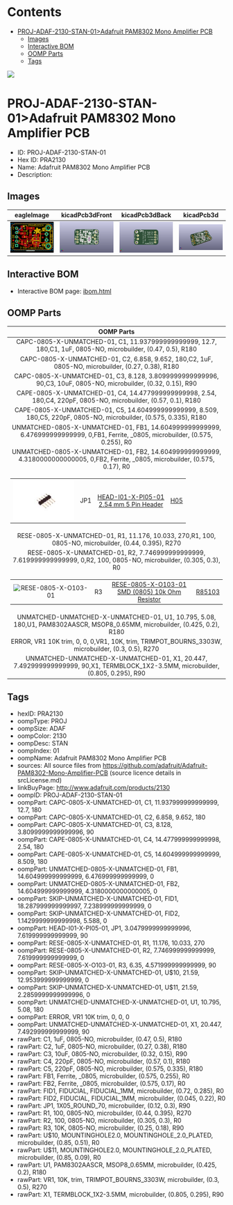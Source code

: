 



Contents
========

* [PROJ-ADAF-2130-STAN-01>Adafruit PAM8302 Mono Amplifier PCB](#proj-adaf-2130-stan-01adafruit-pam8302-mono-amplifier-pcb)
	* [Images](#images)
	* [Interactive BOM](#interactive-bom)
	* [OOMP Parts](#oomp-parts)
	* [Tags](#tags)
  
![][im]
# PROJ-ADAF-2130-STAN-01>Adafruit PAM8302 Mono Amplifier PCB

- ID: PROJ-ADAF-2130-STAN-01
- Hex ID: PRA2130
- Name: Adafruit PAM8302 Mono Amplifier PCB
- Description: 

## Images
  
  

|eagleImage|kicadPcb3dFront|kicadPcb3dBack|kicadPcb3d|
| :---: | :---: | :---: | :---: |
|[![eagleImage](eagleImage_140.png)](eagleImage_600.png)|[![kicadPcb3dFront](kicadPcb3dFront_140.png)](kicadPcb3dFront_600.png)|[![kicadPcb3dBack](kicadPcb3dBack_140.png)](kicadPcb3dBack_600.png)|[![kicadPcb3d](kicadPcb3d_140.png)](kicadPcb3d_600.png)|

## Interactive BOM

- Interactive BOM page: [ibom.html](kicad/bom/ibom.html)

## OOMP Parts
  

|OOMP Parts|
| :---: |
|CAPC-0805-X-UNMATCHED-01, C1, 11.937999999999999, 12.7, 180,C1, 1uF, 0805-NO, microbuilder, (0.47, 0.5), R180|
|CAPC-0805-X-UNMATCHED-01, C2, 6.858, 9.652, 180,C2, 1uF, 0805-NO, microbuilder, (0.27, 0.38), R180|
|CAPC-0805-X-UNMATCHED-01, C3, 8.128, 3.8099999999999996, 90,C3, 10uF, 0805-NO, microbuilder, (0.32, 0.15), R90|
|CAPE-0805-X-UNMATCHED-01, C4, 14.477999999999998, 2.54, 180,C4, 220pF, 0805-NO, microbuilder, (0.57, 0.1), R180|
|CAPE-0805-X-UNMATCHED-01, C5, 14.604999999999999, 8.509, 180,C5, 220pF, 0805-NO, microbuilder, (0.575, 0.335), R180|
|UNMATCHED-0805-X-UNMATCHED-01, FB1, 14.604999999999999, 6.476999999999999, 0,FB1, Ferrite, _0805, microbuilder, (0.575, 0.255), R0|
|UNMATCHED-0805-X-UNMATCHED-01, FB2, 14.604999999999999, 4.3180000000000005, 0,FB2, Ferrite, _0805, microbuilder, (0.575, 0.17), R0|
|<table><tr><td>![HEAD-I01-X-PI05-01](https://raw.githubusercontent.com/oomlout/oomlout_OOMP_parts/main/HEAD-I01-X-PI05-01/image_140.jpg)</td><td> JP1</td><td>[HEAD-I01-X-PI05-01<br>2.54 mm 5 Pin Header](https://github.com/oomlout/oomlout_OOMP_parts/tree/main/HEAD-I01-X-PI05-01/)</td><td>[H05](https://github.com/oomlout/oomlout_OOMP_parts/tree/main/HEAD-I01-X-PI05-01/)</td></tr></table>|
|RESE-0805-X-UNMATCHED-01, R1, 11.176, 10.033, 270,R1, 100, 0805-NO, microbuilder, (0.44, 0.395), R270|
|RESE-0805-X-UNMATCHED-01, R2, 7.746999999999999, 7.619999999999999, 0,R2, 100, 0805-NO, microbuilder, (0.305, 0.3), R0|
|<table><tr><td>![RESE-0805-X-O103-01](https://raw.githubusercontent.com/oomlout/oomlout_OOMP_parts/main/RESE-0805-X-O103-01/image_140.jpg)</td><td> R3</td><td>[RESE-0805-X-O103-01<br>SMD (0805) 10k Ohm Resistor](https://github.com/oomlout/oomlout_OOMP_parts/tree/main/RESE-0805-X-O103-01/)</td><td>[R85103](https://github.com/oomlout/oomlout_OOMP_parts/tree/main/RESE-0805-X-O103-01/)</td></tr></table>|
|UNMATCHED-UNMATCHED-X-UNMATCHED-01, U1, 10.795, 5.08, 180,U1, PAM8302AASCR, MSOP8_0.65MM, microbuilder, (0.425, 0.2), R180|
|ERROR, VR1 10K trim, 0, 0, 0,VR1, 10K, trim, TRIMPOT_BOURNS_3303W, microbuilder, (0.3, 0.5), R270|
|UNMATCHED-UNMATCHED-X-UNMATCHED-01, X1, 20.447, 7.492999999999999, 90,X1, TERMBLOCK_1X2-3.5MM, microbuilder, (0.805, 0.295), R90|

## Tags

- hexID: PRA2130
- oompType: PROJ
- oompSize: ADAF
- oompColor: 2130
- oompDesc: STAN
- oompIndex: 01
- oompName: Adafruit PAM8302 Mono Amplifier PCB
- sources: All source files from https://github.com/adafruit/Adafruit-PAM8302-Mono-Amplifier-PCB (source licence details in srcLicense.md)
- linkBuyPage: http://www.adafruit.com/products/2130
- oompID: PROJ-ADAF-2130-STAN-01
- oompPart: CAPC-0805-X-UNMATCHED-01, C1, 11.937999999999999, 12.7, 180
- oompPart: CAPC-0805-X-UNMATCHED-01, C2, 6.858, 9.652, 180
- oompPart: CAPC-0805-X-UNMATCHED-01, C3, 8.128, 3.8099999999999996, 90
- oompPart: CAPE-0805-X-UNMATCHED-01, C4, 14.477999999999998, 2.54, 180
- oompPart: CAPE-0805-X-UNMATCHED-01, C5, 14.604999999999999, 8.509, 180
- oompPart: UNMATCHED-0805-X-UNMATCHED-01, FB1, 14.604999999999999, 6.476999999999999, 0
- oompPart: UNMATCHED-0805-X-UNMATCHED-01, FB2, 14.604999999999999, 4.3180000000000005, 0
- oompPart: SKIP-UNMATCHED-X-UNMATCHED-01, FID1, 18.287999999999997, 7.238999999999999, 0
- oompPart: SKIP-UNMATCHED-X-UNMATCHED-01, FID2, 1.1429999999999998, 5.588, 0
- oompPart: HEAD-I01-X-PI05-01, JP1, 3.0479999999999996, 7.619999999999999, 90
- oompPart: RESE-0805-X-UNMATCHED-01, R1, 11.176, 10.033, 270
- oompPart: RESE-0805-X-UNMATCHED-01, R2, 7.746999999999999, 7.619999999999999, 0
- oompPart: RESE-0805-X-O103-01, R3, 6.35, 4.571999999999999, 90
- oompPart: SKIP-UNMATCHED-X-UNMATCHED-01, U$10, 21.59, 12.953999999999999, 0
- oompPart: SKIP-UNMATCHED-X-UNMATCHED-01, U$11, 21.59, 2.2859999999999996, 0
- oompPart: UNMATCHED-UNMATCHED-X-UNMATCHED-01, U1, 10.795, 5.08, 180
- oompPart: ERROR, VR1 10K trim, 0, 0, 0
- oompPart: UNMATCHED-UNMATCHED-X-UNMATCHED-01, X1, 20.447, 7.492999999999999, 90
- rawPart: C1, 1uF, 0805-NO, microbuilder, (0.47, 0.5), R180
- rawPart: C2, 1uF, 0805-NO, microbuilder, (0.27, 0.38), R180
- rawPart: C3, 10uF, 0805-NO, microbuilder, (0.32, 0.15), R90
- rawPart: C4, 220pF, 0805-NO, microbuilder, (0.57, 0.1), R180
- rawPart: C5, 220pF, 0805-NO, microbuilder, (0.575, 0.335), R180
- rawPart: FB1, Ferrite, _0805, microbuilder, (0.575, 0.255), R0
- rawPart: FB2, Ferrite, _0805, microbuilder, (0.575, 0.17), R0
- rawPart: FID1, FIDUCIAL, FIDUCIAL_1MM, microbuilder, (0.72, 0.285), R0
- rawPart: FID2, FIDUCIAL, FIDUCIAL_1MM, microbuilder, (0.045, 0.22), R0
- rawPart: JP1, 1X05_ROUND_70, microbuilder, (0.12, 0.3), R90
- rawPart: R1, 100, 0805-NO, microbuilder, (0.44, 0.395), R270
- rawPart: R2, 100, 0805-NO, microbuilder, (0.305, 0.3), R0
- rawPart: R3, 10K, 0805-NO, microbuilder, (0.25, 0.18), R90
- rawPart: U$10, MOUNTINGHOLE2.0, MOUNTINGHOLE_2.0_PLATED, microbuilder, (0.85, 0.51), R0
- rawPart: U$11, MOUNTINGHOLE2.0, MOUNTINGHOLE_2.0_PLATED, microbuilder, (0.85, 0.09), R0
- rawPart: U1, PAM8302AASCR, MSOP8_0.65MM, microbuilder, (0.425, 0.2), R180
- rawPart: VR1, 10K, trim, TRIMPOT_BOURNS_3303W, microbuilder, (0.3, 0.5), R270
- rawPart: X1, TERMBLOCK_1X2-3.5MM, microbuilder, (0.805, 0.295), R90



[im]: kicadPcb3d_450.png
